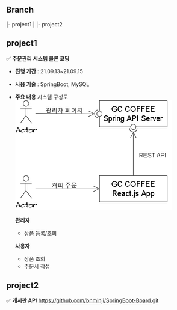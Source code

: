 ## Branch
|- project1
|
|- project2

## **project1**
✅ **주문관리 시스템 클론 코딩**
- **진행 기간** : 21.09.13~21.09.15
- **사용 기술** : SpringBoot, MySQL
- **주요 내용** 
  시스템 구성도 
 ![시스템구성도.png](https://github.com/bnminji/dev_kdt/blob/cc72c622f910c552b80cbb6d9bd26ddff72e3bac/img/%EC%8B%9C%EC%8A%A4%ED%85%9C%20%EA%B5%AC%EC%84%B1%EB%8F%84.png)

  **관리자**
  - 상품 등록/조회
  
  **사용자**
  - 상품 조회 
  - 주문서 작성 
  
## **project2**
✅ **게시판 API**
https://github.com/bnminji/SpringBoot-Board.git
